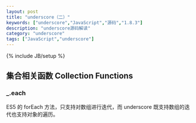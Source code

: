 ```yaml
---
layout: post
title: "underscore（二）"
keywords: ["underscore","JavaScript","源码","1.8.3"]
description: "underscore源码解读"
category: "underscore"
tags: ["JavaScript","underscore"]
---
```

{% include JB/setup %}

## 集合相关函数 Collection Functions

### _.each

ES5 的 forEach 方法，只支持对数组进行迭代，而 underscore 既支持数组的迭代也支持对象的遍历。